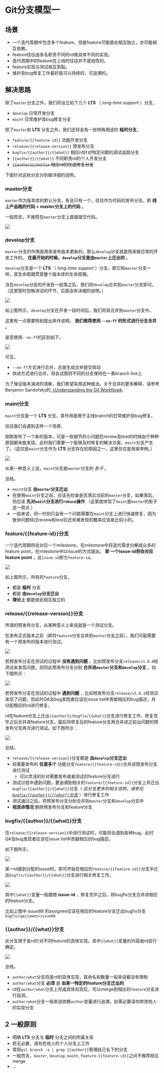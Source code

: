 # Git分支模型一

## 场景

- 一个迭代周期中包含多个feature，但是feature可能彼此相互独立，亦可能相互依赖。
- feature往往由多名职责不同的rd做具体不同的实现。
- 迭代周期中的feature在上线时往往并不是线性的。
- feature实现与测试相互割裂。
- 维护及bug修复工作最好是可以持续的、可追溯的。


## 解决思路

除了`master`分支之外，我们将设立如下几个 **LTS** （ *long-time support* ）分支，

- `develop`  日常开发分支
- `maint`  日常维护及bug修复分支

除了`master`和 **LTS** 分支之外，我们还将会有一些特殊用途的 **临时分支**，

- `feature/{{feature-id}}`  功能开发分支
- `release/{{release-version}}`  预发布分支
- `bugfix/{{author}}/{{what}}`  相应rd针对特定问题的调试追踪分支
- `{{author}}/{{what}}`  不同职责rd的个人开发分支
- ~~`{{author}}/hotfix` 相应rd的快速修复分支~~


下面针对这些分支分别做详细的说明。

### master分支

`master`作为版本库的默认分支，有且只有一个，往往作为代码的发布分支，即 **线上产品跑的代码 = master分支上的代码** 。

一般而言，不推荐在`master`分支上直接提交代码。

![](004.png)

### develop分支

`master`分支的作用是用来发布版本更新的，那么`develop`分支就是用来做日常的开发工作的。 **在最开始的时候，`develop`分支是由`master`上迁出的** 。

`develop`分支是一个 **LTS** （ *long-time support* ）分支，即它和`master`分支一样，其生命周期贯穿整个版本库的生命周期。

当在`develop`分支的开发告一段落之后，我们将`develop`合并到`master`分支即可。（这里暂时忽略测试的环节，后面会有详细的说明。）

![](005.png)

如上图所示，`develop`分支在开发一段时间后，我们将其合并到`master`分支中。

这里有一点需要特别提出来作说明， **我们推荐使用 `--no-ff` 的形式进行分支合并** 。

是否使用`--no-ff`的区别如下，

![](006.png)

可见，

- `--no-ff`方式进行合并，总是生成合并提交改动
- 快进方式进行合并，将会试图将不同的分支保持在一条branch line上

为了保证版本演进的清晰，我们希望采用这种做法。关于合并的更多解释，请参考Benjamin Sandofsky的[《Understanding the Git Workflow》](http://sandofsky.com/blog/git-workflow.html)。

### maint分支

`maint`分支是一个 **LTS** 分支，其作用是用于主线branch的日常维护及bug修复。

往往我们会遇到这样一个场景，

刚刚发布了一个新的版本，可是一些细节的小问题在review及test的时候由于种种原因都未能发现。此时我们需要一个能够及时修复的解决方案，`maint`分支产生了。（这仅是`maint`分支作为 **LTS** 分支存在的原因之一，这里仅仅是用来举例。）

![](007.png)

从某一种意义上说，`maint`分支是`master`分支的 *影子* 。

总结，

- `maint`分支 **由`master`分支迁出**
- 在使用`maint`分支之前，应该先检查是否落后当前的`master`分支，如果落后，则应该 **先对`maint`分支进行`rebase`操作** （这里就体现了`maint`是`master`的影子这一观点 ）
- 一般来说，同一时刻只会有一个问题需要在`maint`分支上进行快速修复，因为致命问题经过review和test后还未被发现的概率应该是比较小的。


### feature/{{feature-id}}分支

一个迭代周期将会对应一个milestone，在milestone中将迭代需求分解成众多的feature point，在milestone中以issue的方式提出。 **即 一个issue-id将会对应feature point** ，此`issue-id`即为`feature-id`。

![](008.png)

如上图所示，所有的`feature`分支，

- 都是 **临时** 分支
- 都是 **由`develop`分支迁出**
- **理论上** 都是彼此相互独立的


### release/{{release-version}}分支

所谓的预发布分支，从某种意义上来说就是一个测试分支。

在发布正式版本之前（即将`feature`分支合并到`master`分支之前），我们可能需要有一个预发布的版本进行测试。

![](009.png)

若预发布分支在测试的过程中 **没有遇到问题** ，比如预发布分支`release/v1.0.0`经测试未发现问题，则将此预发布分支分别 **合并进`master`分支和`develop`分支** ，如下图所示：

![](010.png)

若预发布分支在测试的过程中 **遇到问题** ，比如预发布分支`release/v1.0.1`经测试发现了问题，则此时QA及bug发现者应该在issue list中贡献相应的bug描述，并分配相应的rd进行修复。

rd在feature分支上迁出`{{author}}/bugfix/{{what}}`分支进行修复工作，修复完毕之后合并进feature分支，最后将修复后的feature分支再合并进之前出问题的预发布分支再次进行测试。如下图所示：

![](011.png)

总结，

- `release/{{release-version}}`分支都是 **由`develop`分支迁出**
- 将需要发布的 **任意多个** 功能分支`feature/{{feature-id}}`合并进预发布分支进行测试
    - 可以灵活的针对需要发布或者测试的feature分支进行
- 测试过程中遇到问题，要追溯到相关的`feature/{{feature-id}}`分支上并迁出`bugfix/{{author}}/{{what}}`分支（ *此分支更多的相关说明，请参见[`bugfix/{{author}}/{{what}}`分支](#1-8-bugfix-author-what)* ）进行修复工作
- 测试通过之后，将预发布分支分别合并到`master`分支和`develop`分支中
- **视具体情况** 删除预发布分支和feature分支


### bugfix/{{author}}/{{what}}分支

在`release/{{release-version}}`中进行测试时，可能将会遇到各种bug。此时QA及bug发现者应该在issue list中贡献相应的bug描述。

如下图所示，

![](012.png)

某一rd接到分配的issue时，即可开始在相应的`feature/{{feature-id}}`分支中迁出`bugfix/{{author}}/{{what}}`分支进行相关修复工作。

![](013.png)

其中`{{what}}`变量一般跟随 **issue-id** ，修复完毕之后，将bugfix分支合并进相应的feature分支。

比如上图中 *issue88* 的assignee应该在相应的feature分支迁出bugfix分支 `bugfix/gejiawen/issue88`

### {{author}}/{{what}}分支

此分支用于各rd针对不同feature的具体实现。其中`{{what}}`变量的内容由rd自行确定。

![](014.png)

总结，

- `author/what`分支将是rd的具体实现，其命名和数量一般来说都没有限制
- `author/what`分支 **必须** 是 **由某一特定的feature分支迁出的**
- rd在`author/what`分支上完成具体实现后，可以merge到相应的`feature`分支进行自测。
- `author/what`分支一般来说依赖`author`变量进行追溯，如需必要请勿修改他人的实现分支


## 2 一般原则

- 明确 **LTS** 分支与 **临时** 分支之间的所属关系
- 若无必要，请勿在他人的个人分支上工作
- 常用`git branch -a | grep {{author}}`管理自己名下的分支
- 一般而言，`master`, `develop`, `maint`, `feature-{{feature-id}}`之间不推荐相互merge
- ...


